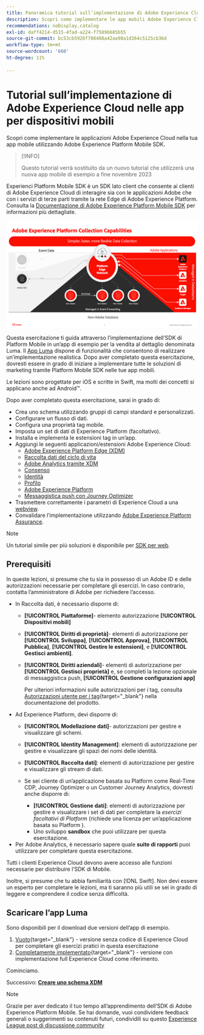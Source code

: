```yaml
---
title: Panoramica tutorial sull’implementazione di Adobe Experience Cloud nelle app per dispositivi mobili
description: Scopri come implementare le app mobili Adobe Experience Cloud. Questa esercitazione ti guida attraverso un’implementazione di applicazioni Experience Cloud in un’app Swift di esempio.
recommendations: noDisplay,catalog
exl-id: daff4214-d515-4fad-a224-f7589b685b55
source-git-commit: bc53cb5926f708408a42aa98a1d364c5125cb36d
workflow-type: tm+mt
source-wordcount: '660'
ht-degree: 11%

---
```


# Tutorial sull’implementazione di Adobe Experience Cloud nelle app per dispositivi mobili

Scopri come implementare le applicazioni Adobe Experience Cloud nella tua app mobile utilizzando Adobe Experience Platform Mobile SDK.

>[!INFO]
>
> Questo tutorial verrà sostituito da un nuovo tutorial che utilizzerà una nuova app mobile di esempio a fine novembre 2023

Experienci Platform Mobile SDK è un SDK lato client che consente ai clienti di Adobe Experience Cloud di interagire sia con le applicazioni Adobe che con i servizi di terze parti tramite la rete Edge di Adobe Experience Platform. Consulta la [Documentazione di Adobe Experience Platform Mobile SDK](https://developer.adobe.com/client-sdks/documentation/) per informazioni più dettagliate.

![impostazioni di build](assets/data-collection-mobile-sdk.png)


Questa esercitazione ti guida attraverso l’implementazione dell’SDK di Platform Mobile in un’app di esempio per la vendita al dettaglio denominata Luma. Il [App Luma](https://github.com/Adobe-Marketing-Cloud/Luma-iOS-Mobile-App) dispone di funzionalità che consentono di realizzare un’implementazione realistica. Dopo aver completato questa esercitazione, dovresti essere in grado di iniziare a implementare tutte le soluzioni di marketing tramite Platform Mobile SDK nelle tue app mobili.

Le lezioni sono progettate per iOS e scritte in Swift, ma molti dei concetti si applicano anche ad Android™.

Dopo aver completato questa esercitazione, sarai in grado di:

* Crea uno schema utilizzando gruppi di campi standard e personalizzati.
* Configurare un flusso di dati.
* Configura una proprietà tag mobile.
* Imposta un set di dati di Experience Platform (facoltativo).
* Installa e implementa le estensioni tag in un’app.
* Aggiungi le seguenti applicazioni/estensioni Adobe Experience Cloud:
   * [Adobe Experience Platform Edge (XDM)](events.md)
   * [Raccolta dati del ciclo di vita](lifecycle-data.md)
   * [Adobe Analytics tramite XDM](analytics.md)
   * [Consenso](consent.md)
   * [Identità](identity.md)
   * [Profilo](profile.md)
   * [Adobe Experience Platform](platform.md)
   * [Messaggistica push con Journey Optimizer](journey-optimizer-push.md)
* Trasmettere correttamente i parametri di Experience Cloud a una [webview](web-views.md).
* Convalidare l’implementazione utilizzando [Adobe Experience Platform Assurance](assurance.md).

>[!NOTE]
>
>Un tutorial simile per più soluzioni è disponibile per [SDK per web](../tutorial-web-sdk/overview.md).

## Prerequisiti

In queste lezioni, si presume che tu sia in possesso di un Adobe ID e delle autorizzazioni necessarie per completare gli esercizi. In caso contrario, contatta l’amministratore di Adobe per richiedere l’accesso.

* In Raccolta dati, è necessario disporre di:
   * **[!UICONTROL Piattaforme]**- elemento autorizzazione **[!UICONTROL Dispositivi mobili]**
   * **[!UICONTROL Diritti di proprietà]**- elementi di autorizzazione per **[!UICONTROL Sviluppa]**, **[!UICONTROL Approva]**, **[!UICONTROL Pubblica]**, **[!UICONTROL Gestire le estensioni]**, e **[!UICONTROL Gestisci ambienti]**.
   * **[!UICONTROL Diritti aziendali]**- elementi di autorizzazione per **[!UICONTROL Gestisci proprietà]** e, se completi la lezione opzionale di messaggistica push, **[!UICONTROL Gestione configurazioni app]**

     Per ulteriori informazioni sulle autorizzazioni per i tag, consulta [Autorizzazioni utente per i tag](https://experienceleague.adobe.com/docs/experience-platform/tags/admin/user-permissions.html?lang=it){target="_blank"} nella documentazione del prodotto.
* Ad Experience Platform, devi disporre di:
   * **[!UICONTROL Modellazione dati]**- autorizzazioni per gestire e visualizzare gli schemi.
   * **[!UICONTROL Identity Management]**: elementi di autorizzazione per gestire e visualizzare gli spazi dei nomi delle identità.
   * **[!UICONTROL Raccolta dati]**: elementi di autorizzazione per gestire e visualizzare gli stream di dati.

   * Se sei cliente di un’applicazione basata su Platform come Real-Time CDP, Journey Optimizer o un Customer Journey Analytics, dovresti anche disporre di:
      * **[!UICONTROL Gestione dati]**: elementi di autorizzazione per gestire e visualizzare i set di dati per completare la _esercizi facoltativi di Platform_ (richiede una licenza per un’applicazione basata su Platform ).
      * Uno sviluppo **sandbox** che puoi utilizzare per questa esercitazione.
* Per Adobe Analytics, è necessario sapere quale **suite di rapporti** puoi utilizzare per completare questa esercitazione.

Tutti i clienti Experience Cloud devono avere accesso alle funzioni necessarie per distribuire l’SDK di Mobile.

Inoltre, si presume che tu abbia familiarità con [!DNL Swift]. Non devi essere un esperto per completare le lezioni, ma ti saranno più utili se sei in grado di leggere e comprendere il codice senza difficoltà.

## Scaricare l’app Luma

Sono disponibili per il download due versioni dell’app di esempio.

1. [Vuoto](https://github.com/Adobe-Marketing-Cloud/Luma-iOS-Mobile-App){target="_blank"} - versione senza codice di Experience Cloud per completare gli esercizi pratici in questa esercitazione
1. [Completamente implementato](https://github.com/Adobe-Marketing-Cloud/Luma-iOS-Mobile-App){target="_blank"} - versione con implementazione full Experience Cloud come riferimento.

Cominciamo.


Successivo: **[Creare uno schema XDM](create-schema.md)**

>[!NOTE]
>
>Grazie per aver dedicato il tuo tempo all’apprendimento dell’SDK di Adobe Experience Platform Mobile. Se hai domande, vuoi condividere feedback generali o suggerimenti su contenuti futuri, condividili su questo [Experience League post di discussione community](https://experienceleaguecommunities.adobe.com/t5/adobe-experience-platform-data/tutorial-discussion-implement-adobe-experience-cloud-in-mobile/td-p/443796)